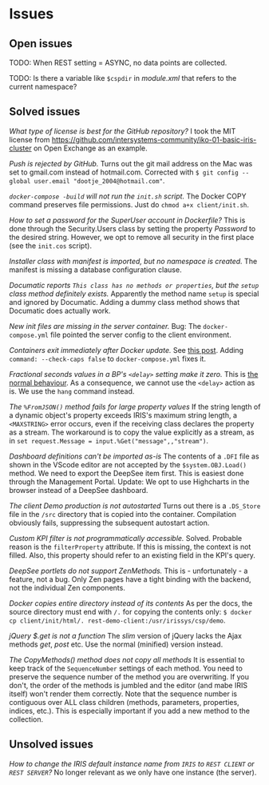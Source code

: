 # Issues

## Open issues

TODO: When REST setting = ASYNC, no data points are collected.

TODO: Is there a variable like `$cspdir` in *module.xml* that refers to the current namespace?

## Solved issues

*What type of license is best for the GitHub repository?*
I took the MIT license from <https://github.com/intersystems-community/iko-01-basic-iris-cluster>
on Open Exchange as an example.

*Push is rejected by GitHub.*
Turns out the git mail address on the Mac was set to gmail.com instead of hotmail.com.
Corrected with `$ git config --global user.email "dootje_2004@hotmail.com"`.

*`docker-compose -build` will not run the `init.sh` script.*
The Docker COPY command preserves file permissions. Just do `chmod a+x client/init.sh`.

*How to set a password for the SuperUser account in Dockerfile?*
This is done through the Security.Users class by setting the property *Password*
to the desired string.
However, we opt to remove all security in the first place (see the `init.cos` script).

*Installer class with manifest is imported, but no namespace is created.*
The manifest is missing a database configuration clause.

*Documatic reports `This class has no methods or properties`, but the `setup`
class method definitely exists.*
Apparently the method name `setup` is special and ignored by Documatic.
Adding a dummy class method shows that Documatic does actually work.

*New init files are missing in the server container.*
Bug: The `docker-compose.yml` file pointed the server config to the client environment.

*Containers exit immediately after Docker update.*
See [this post](https://community.intersystems.com/post/using-intersystems-iris-containers-docker-201014).
Adding `command: --check-caps false` to `docker-compose.yml` fixes it.

*Fractional seconds values in a BP's `<delay>` setting make it zero.*
This is [the normal behaviour](https://docs.intersystems.com/iris20222/csp/docbook/DocBook.UI.Page.cls?KEY=EBPLR_delay#EBPLR_delay_details).
As a consequence, we cannot use the `<delay>` action as is.
We use the `hang` command instead.

*The `%FromJSON()` method fails for large property values*
If the string length of a dynamic object's property exceeds IRIS's maximum string
length, a `<MAXSTRING>` error occurs,
even if the receiving class declares the property as a stream.
The workaround is to copy the value explicitly as a stream, as in
`set request.Message = input.%Get("message",,"stream")`.

*Dashboard definitions can't be imported as-is*
The contents of a `.DFI` file as shown in the VScode editor are not accepted by
the `$system.OBJ.Load()` method.
We need to export the DeepSee item first. This is easiest done through the
Management Portal.
Update: We opt to use Highcharts in the browser instead of a DeepSee dashboard.

*The client Demo production is not autostarted*
Turns out there is a `.DS_Store` file in the `/src` directory that is copied into
the container.
Compilation obviously fails, suppressing the subsequent autostart action.

*Custom KPI filter is not programmatically accessible.*
Solved. Probable reason is the `filterProperty` attribute. If this is missing,
the context is not filled.
Also, this property should refer to an existing field in the KPI's query.

*DeepSee portlets do not support ZenMethods.*
This is - unfortunately - a feature, not a bug.
Only Zen pages have a tight binding with the backend, not the individual Zen components.

*Docker copies entire directory instead of its contents*
As per the docs, the source directory must end with `/.` for copying the
contents only:
`$ docker cp client/init/html/. rest-demo-client:/usr/irissys/csp/demo`.

*jQuery $.get is not a function*
The *slim* version of jQuery lacks the Ajax methods *get*, *post* etc.
Use the normal (minified) version instead.

*The CopyMethods() method does not copy all methods*
It is essential to keep track of the `SequenceNumber` settings of each method.
You need to preserve the sequence number of the method you are overwriting.
If you don't, the order of the methods is jumbled and the editor (and mabe IRIS itself)
won't render them correctly.
Note that the sequence number is contiguous over ALL class children (methods, parameters,
properties, indices, etc.). This is especially important if you add a new method
to the collection.

## Unsolved issues

*How to change the IRIS default instance name from `IRIS` to `REST CLIENT`
or `REST SERVER`?*
No longer relevant as we only have one instance (the server).
